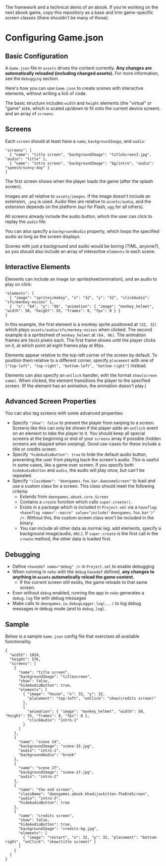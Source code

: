 The framework and a technical demo of an abook. If you're working on the next abook game, copy this repository as a base and trim game-specific screen classes (there shouldn't be many of those).

# Configuring Game.json

## Basic Configuration

A `Game.json` file in `assets` drives the content currently. **Any changes are automatically reloaded (including changed assets).** For more information, see the `Debugging` section.

Here's how you can use `Game.json` to create scenes with interactive elements, without writing a lick of code.

The basic structure includes `width` and `height` elements (the "virtual" or "game" size, which is scaled up/down to fit onto the current device screen). and an array of `screens`.

## Screens
Each `screen` should at least have a `name`,  `backgroundImage`, and `audio`:

```
"screens": [
  { "name": "title screen", "backgroundImage": "titleScreen3.jpg", "audio": "title" },
  { "name": "intro screen", "backgroundImage": "bg/intro", "audio": "speech/sunny-day" }
]
```

The first screen shows when the player loads the game (after the splash screen).

Images are all relative to `assets/images`. If the image doesn't include an extension, `.png` is used. Audio files are relative to `assets/audio`, and the extension depends on the platform (`mp3` for Flash, `ogg` for all others).

All screens already include the audio button, which the user can click to replay the `audio` file.

You can also specify a `backgroundAudio` property, which loops the specified audio as long as the screen displays.

Scenes with just a background and audio would be boring (TIML, anyone?), so you should also include an array of interactive `elements` in each scene.

## Interactive Elements

Elements can include an image (or spritesheet/animation), and an audio to play on click:

```
"elements": [
  { "image": "sprites/mokey", "x": "32", "y": "32", "clickAudio": "sfx/monkey-noises" },
  {  "x": "64", "y": "96", "animation": { "image": "monkey_helmet", "width": 50, "height": 55, "frames": 8, "fps": 8 } }
]
```

In this example, the first element is a monkey sprite positioned at `(32, 32)` which plays `assets/audio/sfx/monkey-noises` when clicked. The second example is a spritesheet of `monkey_helmet` at `(64, 96)`. The animation frames are `50x55` pixels each. The first frame shows until the player clicks on it, at which point all eight frames play at 8fps.

Elements appear relative to the top-left corner of the screen by default. To position them relative to a different corner, specify `placement` with one of `["top-left", "top-right", "bottom-left", "bottom-right"]` instead.

Elements can also specify an `onClick` handler, with the format `show(screen name)`. When clicked, the element transitions the player to the specified screen. (If the element has an animation, the animation doesn't play.)

## Advanced Screen Properties

You can also tag screens with some advanced properties:

- Specify `"show": false` to prevent the player from swiping to a screen. Screens like this can only be shown if the player adds an `onClick` event on an element to take the player to it. You should keep all special screens at the beginning or end of your `screens` array if possible (hidden screens are skipped when swiping). Good use-cases for these include a title or credits screen.
- Specify `"hideAudioButton": true` to hide the default audio button, preventing the user from playing back the screen's audio. This is useful in some cases, like a game over screen.
If you specify both `hideAudioButton` and `audio`, the audio will play once, but can't be repeated.
- Specify `"className": "deengames.foo.bar.AwesomeScreen"` to load and use a custom class for a screen. This class should meet the following criteria:
  - Extends from `deengames.abook.core.Screen`
  - Contains a `create` function which calls `super.create()`.
  - Exists in a package which is included in `Project.xml` via a `haxeflag`: `<haxeflag name="--macro" value="include('deengames.foo.bar')" />`. Without this, the custom screen class won't be included in the binary.
  - You can include all other data as normal (eg. add elements, specify a background image/audio, etc.). If `super.create` is the first call in the `create` method, the other data is loaded first.

## Debugging
- Define `<haxedef name="debug" />` in `Project.xml` to enable debugging
- When running in `neko` with the `debug` `haxedef` defined, **any changes to anything in `assets` automatically reload the game content.**
  - If the current screen still exists, the game reloads to that same screen.
- Even without `debug` enabled, running the app in `neko` generates a `debug.log` file with debug messages
- Make calls to `deengames.io.DebugLogger.log(...)` to log debug messages in debug mode (and to `debug.log`).

## Sample

Below is a sample `Game.json` config file that exercises all available functionality.

```
{
  "width": 1024,
  "height": 576,
  "screens": [
    {
      "name": "title screen",
      "backgroundImage": "titlescreen",
      "show": false,
      "hideAudioButton": true,
      "elements": [
        { "image": "house", "x": 32, "y": 32,
          "placement": "top-left", "onClick": "show(credits screen)"
        },
        {
          "animation": { "image": "monkey_helmet", "width": 50, "height": 55, "frames": 8, "fps": 8 },
          "clickAudio": "intro-1"
        }
      ]
    },
    {
      "name": "scene 14",
      "backgroundImage": "scene-15.jpg",
      "audio": "intro-1",
      "backgroundAudio": "brook"
    },
    {
      "name": "scene 27",
      "backgroundImage": "scene-27.jpg",
      "audio": "intro-2"
    },
    {
      "name": "the end screen",
      "className": "deengames.abook.khadijaskitten.TheEndScreen",
      "audio": "intro-3",
      "hideAudioButton": true
    },
    {
      "name": "credits screen",
      "show": false,
      "hideAudioButton": true,
      "backgroundImage": "credits-bg.jpg",
      "elements": [
        { "image": "restart", "x": 32, "y": 32, "placement": "bottom-right", "onClick": "show(title screen)" }
      ]
    }
  ]
}
```
